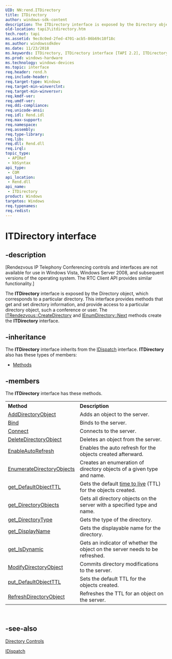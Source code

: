 ```yaml
---
UID: NN:rend.ITDirectory
title: ITDirectory
author: windows-sdk-content
description: The ITDirectory interface is exposed by the Directory object, which corresponds to a particular directory.
old-location: tapi3\itdirectory.htm
tech.root: tapi
ms.assetid: 9ec8c0ed-2fed-4701-acb5-86b69c10f18c
ms.author: windowssdkdev
ms.date: 11/23/2018
ms.keywords: ITDirectory, ITDirectory interface [TAPI 2.2], ITDirectory interface [TAPI 2.2],described, _tapi3_itdirectory, rend/ITDirectory, tapi3.itdirectory
ms.prod: windows-hardware
ms.technology: windows-devices
ms.topic: interface
req.header: rend.h
req.include-header: 
req.target-type: Windows
req.target-min-winverclnt: 
req.target-min-winversvr: 
req.kmdf-ver: 
req.umdf-ver: 
req.ddi-compliance: 
req.unicode-ansi: 
req.idl: Rend.idl
req.max-support: 
req.namespace: 
req.assembly: 
req.type-library: 
req.lib: 
req.dll: Rend.dll
req.irql: 
topic_type:
 - APIRef
 - kbSyntax
api_type:
 - COM
api_location:
 - Rend.dll
api_name:
 - ITDirectory
product: Windows
targetos: Windows
req.typenames: 
req.redist: 
---
```


# ITDirectory interface


## -description


<p class="CCE_Message">[Rendezvous IP Telephony Conferencing controls and interfaces are not available for use in Windows Vista, Windows Server 2008, and subsequent versions of the operating system. The RTC Client API
provides similar functionality.]

The 
<b>ITDirectory</b> interface is exposed by the Directory object, which corresponds to a particular directory. This interface provides methods that get and set directory information, and provide access to a particular directory object, such a conference or user. The 
<a href="https://msdn.microsoft.com/b285f852-a017-4dcd-b32e-afb2296487a5">ITRendezvous::CreateDirectory</a> and 
<a href="https://msdn.microsoft.com/db164275-92dc-4a25-ba19-fd26415624f1">IEnumDirectory::Next</a> methods create the 
<b>ITDirectory</b> interface.


## -inheritance

The <b xmlns:loc="http://microsoft.com/wdcml/l10n">ITDirectory</b> interface inherits from the <a href="ebbff4bc-36b2-4861-9efa-ffa45e013eb5">IDispatch</a> interface. <b>ITDirectory</b> also has these types of members:
<ul>
<li><a href="https://docs.microsoft.com/">Methods</a></li>
</ul>

## -members

The <b>ITDirectory</b> interface has these methods.
<table class="members" id="memberListMethods">
<tr>
<th align="left" width="37%">Method</th>
<th align="left" width="63%">Description</th>
</tr>
<tr data="declared;">
<td align="left" width="37%">
<a href="https://msdn.microsoft.com/7a379bdc-50e3-4034-ac16-d20d1b03cd35">AddDirectoryObject</a>
</td>
<td align="left" width="63%">
Adds an object to the server.

</td>
</tr>
<tr data="declared;">
<td align="left" width="37%">
<a href="https://msdn.microsoft.com/4bcf994c-3091-445e-ad79-91958e48960a">Bind</a>
</td>
<td align="left" width="63%">
Binds to the server.

</td>
</tr>
<tr data="declared;">
<td align="left" width="37%">
<a href="https://msdn.microsoft.com/b781008b-430a-444e-a700-8cde09e721b4">Connect</a>
</td>
<td align="left" width="63%">
Connects to the server.

</td>
</tr>
<tr data="declared;">
<td align="left" width="37%">
<a href="https://msdn.microsoft.com/1d2bb052-6986-4407-8a37-3a74920bf78e">DeleteDirectoryObject</a>
</td>
<td align="left" width="63%">
Deletes an object from the server.

</td>
</tr>
<tr data="declared;">
<td align="left" width="37%">
<a href="https://msdn.microsoft.com/f4d55d7c-54b4-44ee-b8f2-f4dd51bf823d">EnableAutoRefresh</a>
</td>
<td align="left" width="63%">
Enables the auto refresh for the objects created afterward.

</td>
</tr>
<tr data="declared;">
<td align="left" width="37%">
<a href="https://msdn.microsoft.com/4d7e0fd5-b85b-41e0-9603-132243a9a265">EnumerateDirectoryObjects</a>
</td>
<td align="left" width="63%">
Creates an enumeration of directory objects of a given type and name.

</td>
</tr>
<tr data="declared;">
<td align="left" width="37%">
<a href="https://msdn.microsoft.com/f0a24ad9-0020-4f62-a0f2-071b9d251f79">get_DefaultObjectTTL</a>
</td>
<td align="left" width="63%">
Gets the default 
<a href="../tapi2/t_tapgloss.htm">time to live</a> (TTL) for the objects created.

</td>
</tr>
<tr data="declared;">
<td align="left" width="37%">
<a href="https://msdn.microsoft.com/dd768103-4dfc-4be2-accf-38e33959102d">get_DirectoryObjects</a>
</td>
<td align="left" width="63%">
Gets all directory objects on the server with a specified type and name.

</td>
</tr>
<tr data="declared;">
<td align="left" width="37%">
<a href="https://msdn.microsoft.com/3f0ca4c2-4ba9-4a6e-877b-36486086368f">get_DirectoryType</a>
</td>
<td align="left" width="63%">
Gets the type of the directory.

</td>
</tr>
<tr data="declared;">
<td align="left" width="37%">
<a href="https://msdn.microsoft.com/a564e501-089e-41fc-9e81-bd0c9e6f951d">get_DisplayName</a>
</td>
<td align="left" width="63%">
Gets the displayable name for the directory.

</td>
</tr>
<tr data="declared;">
<td align="left" width="37%">
<a href="https://msdn.microsoft.com/4260ad95-d684-44e4-877f-fcdbe4fe0fd7">get_IsDynamic</a>
</td>
<td align="left" width="63%">
Gets an indicator of whether the object on the server needs to be refreshed.

</td>
</tr>
<tr data="declared;">
<td align="left" width="37%">
<a href="https://msdn.microsoft.com/be53c186-c23c-4ff6-8060-f06555ab4548">ModifyDirectoryObject</a>
</td>
<td align="left" width="63%">
Commits directory modifications to the server.

</td>
</tr>
<tr data="declared;">
<td align="left" width="37%">
<a href="https://msdn.microsoft.com/aecadd26-648e-43ce-8331-ef4af24567ed">put_DefaultObjectTTL</a>
</td>
<td align="left" width="63%">
Sets the default TTL for the objects created.

</td>
</tr>
<tr data="declared;">
<td align="left" width="37%">
<a href="https://msdn.microsoft.com/85a94960-5d4e-4b23-a3ed-65743a60ee87">RefreshDirectoryObject</a>
</td>
<td align="left" width="63%">
Refreshes the TTL for an object on the server.

</td>
</tr>
</table> 


## -see-also




<a href="https://msdn.microsoft.com/f5ca1d61-5266-4406-8199-338e6a712db8">Directory Controls</a>



<a href="ebbff4bc-36b2-4861-9efa-ffa45e013eb5">IDispatch</a>
 

 

